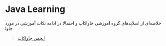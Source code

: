 # Java Learning
خلاصه‌ای از اسلایدهای گروه آموزشی جاواکاپ و احتمالا در ادامه نکات آموزشی در مورد جاوا

> <a href="http://javacup.ir/">انجمن جاواکاپ</a>
